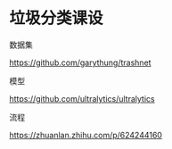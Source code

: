 # 垃圾分类课设

数据集

https://github.com/garythung/trashnet

模型

https://github.com/ultralytics/ultralytics

流程

https://zhuanlan.zhihu.com/p/624244160